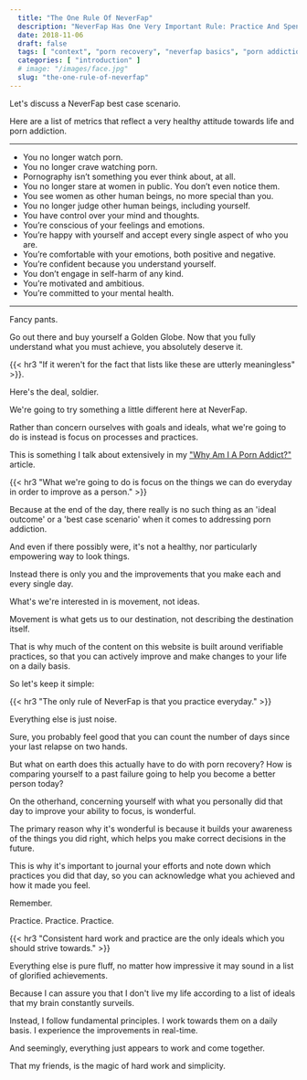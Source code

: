 ```yaml
---
  title: "The One Rule Of NeverFap"
  description: "NeverFap Has One Very Important Rule: Practice And Spending The Time To Practice Is The Only Thing That Matters To Your Porn Recovery."
  date: 2018-11-06
  draft: false
  tags: [ "context", "porn recovery", "neverfap basics", "porn addiction", "addiction", "awareness", "nofap", "neverfap", "neverfap deluxe", "neverfap basics" ]
  categories: [ "introduction" ]
  # image: "/images/face.jpg"
  slug: "the-one-rule-of-neverfap"
---
```


Let's discuss a NeverFap best case scenario.

Here are a list of metrics that reflect a very healthy attitude towards life and porn addiction.

<hr class="hrul"/>

- You no longer watch porn.
- You no longer crave watching porn.
- Pornography isn’t something you ever think about, at all. 
- You no longer stare at women in public. You don’t even notice them.
- You see women as other human beings, no more special than you.
- You no longer judge other human beings, including yourself. 
- You have control over your mind and thoughts. 
- You’re conscious of your feelings and emotions. 
- You’re happy with yourself and accept every single aspect of who you are.
- You’re comfortable with your emotions, both positive and negative. 
- You’re confident because you understand yourself. 
- You don’t engage in self-harm of any kind.
- You’re motivated and ambitious.
- You’re committed to your mental health.

<hr class="hrul"/>

Fancy pants.

Go out there and buy yourself a Golden Globe. Now that you fully understand what you must achieve, you absolutely deserve it.



{{< hr3 "If it weren't for the fact that lists like these are utterly meaningless" >}}.



Here's the deal, soldier.

We're going to try something a little different here at NeverFap. 

Rather than concern ourselves with goals and ideals, what we're going to do is instead is focus on processes and practices.

This is something I talk about extensively in my <a class="link" href="/articles/why-am-I-a-porn-addict">"Why Am I A Porn Addict?"</a> article.



{{< hr3 "What we're going to do is focus on the things we can do everyday in order to improve as a person." >}}



Because at the end of the day, there really is no such thing as an 'ideal outcome' or a 'best case scenario' when it comes to addressing porn addiction.

And even if there possibly were, it's not a healthy, nor particularly empowering way to look things. 

Instead there is only you and the improvements that you make each and every single day.

What's we're interested in is movement, not ideas.

Movement is what gets us to our destination, not describing the destination itself.

That is why much of the content on this website is built around verifiable practices, so that you can actively improve and make changes to your life on a daily basis.

So let's keep it simple:



{{< hr3 "The only rule of NeverFap is that you practice everyday." >}}



Everything else is just noise.

Sure, you probably feel good that you can count the number of days since your last relapse on two hands. 

But what on earth does this actually have to do with porn recovery? How is comparing yourself to a past failure going to help you become a better person today?

On the otherhand, concerning yourself with what you personally did that day to improve your ability to focus, is wonderful.

The primary reason why it's wonderful is because it builds your awareness of the things you did right, which helps you make correct decisions in the future.

This is why it's important to journal your efforts and note down which practices you did that day, so you can acknowledge what you achieved and how it made you feel.

Remember.

Practice. Practice. Practice.


{{< hr3 "Consistent hard work and practice are the only ideals which you should strive towards." >}}


Everything else is pure fluff, no matter how impressive it may sound in a list of glorified achievements.

Because I can assure you that I don't live my life according to a list of ideals that my brain constantly surveils.

Instead, I follow fundamental principles. I work towards them on a daily basis. I experience the improvements in real-time.

And seemingly, everything just appears to work and come together.

That my friends, is the magic of hard work and simplicity.


<!-- List of practices. -->

<!-- Mention the application. -->


